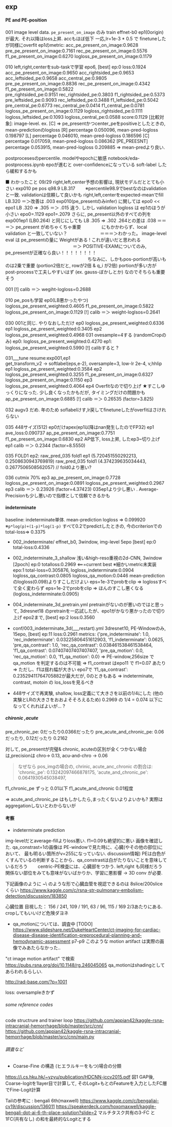 ## exp

#### PE and PE-position
001 
image level data. `pe_present_on_image` のみ train
effnet-b0 ep1(0origin)が最大. それ以降はloss上昇. accもほぼ低下
一応,lr=1e-3 * 0.5 で finetuneしたが同様にoverfit
ep1のmetric:
    acc_pe_present_on_image:0.9628  pre_pe_present_on_image:0.7161  rec_pe_present_on_image:0.5576  f1_pe_present_on_image:0.6270  logloss_pe_present_on_image:0.1179

010
left,right,centerをsub-taskで学習
epo6, [best] ep:0 loss:0.1924
    acc_pe_present_on_image:0.9650  acc_rightsided_pe:0.9653  acc_leftsided_pe:0.9658  acc_central_pe:0.9805  
    pre_pe_present_on_image:0.8836  rec_pe_present_on_image:0.4342  f1_pe_present_on_image:0.5822  
    pre_rightsided_pe:0.9151  rec_rightsided_pe:0.3803  f1_rightsided_pe:0.5373  
    pre_leftsided_pe:0.9093  rec_leftsided_pe:0.3488  f1_leftsided_pe:0.5042  
    pre_central_pe:0.6773  rec_central_pe:0.0414  f1_central_pe:0.0781  
    logloss_pe_present_on_image:0.1129  logloss_rightsided_pe:0.1111  logloss_leftsided_pe:0.1093  logloss_central_pe:0.0588
    score:0.1129 
[比較対象]: image-level. ex. [C] => pe_presentかつcenter_peをpositiveとしたときの, mean-predictionのlogloss
    [R] percentage 0.050096, mean-pred-logloss 0.198797
    [L] percentage 0.046010, mean-pred-logloss 0.186596
    [C] percentage 0.017059, mean-pred-logloss 0.086362
    [PE_PREESNT] percentage 0.053915, mean-pred-logloss 0.209885
        => mean-predより良い.

postprocesesのpercentile. modelやepochに敏感 notebook/eda-postprocess.ipynb
epoが進むと over-confidenceになっている
soft-label したら緩和するかも

■ わかったこと 09/29
right,left,center予想の影響は, 現状モデルだととても小さい
    exp010 pe pos q98.9   LB.317  　　※percentile98.9でbestなのはvalidationと一致. validationは信頼して良いかも
    right,left,centerをexpected-meanでfill   LB.320
    ＝＞改善は .003
exp010(pe_presentのみinfer) に関しては epo0 << epo1
    LB .320 => .305
    ＝＞ .015 違う. しかし validation logloss は ep1のほうが小さい epo0=.1129 epo1=.2079
さらに, pe_present以外のすべての列を exp001ep1 (LB0.264) と同じにしても
    LB .305 => .302
    .264との差は .038
        ＝＝＝＞ pe_present がめちゃくちゃ重要
        　　　　 にもかかわらず、local validation と一致していない？
        　　　　　　　＝＝＝＞わかった。 image-level eval は pe_presentの量に Weightがある !  これが違いだと思われる
　　　　　　　　　　　　　　　＝＞ POSITIVE-EXAMについてのみ, pe_presentが正確なら良い！！！！！！！！
　　　　　　　　　　　　　　　　   　　ちなみに、しかもpos-portionが高いものは2乗で重要 (portion2倍だと, rowが2倍 & q_i が2倍)
                                        portionが多い方が post-processで工夫しやすいはず (ex. gauss-ぼかしとか) なのでそちらも重要そう

001
[!] calib ＝＞ wegiht-logloss=0.2688

010 
pe_posも学習
    ep0(LB悪かったやつ)   logloss_pe_present_weighted:0.4605        f1_pe_present_on_image:0.5822  logloss_pe_present_on_image:0.1129
[!] calib ＝＞ weight-loglsos=0.2641

030
001と同じ. やりなおしただけ
    ep0 logloss_pe_present_weighted:0.6336
    ep1 logloss_pe_present_weighted:0.3405 
    ep2 logloss_pe_present_weighted:0.4968
031
ovesample=4する  (randomCropのみ)
    ep0: logloss_pe_present_weighted:0.4270
    ep1: logloss_pe_present_weighted:0.5990
[!] calibすると ?

031___tune
resume:exp001,ep1   
get_transform_v2 ->   softlabel(eps,e-2), oversample=3, low-lr 2e-4, v,hhlip
    ep1 logloss_pe_present_weighted:0.3584
    ep2 logloss_pe_present_weighted:0.3255        f1_pe_present_on_image:0.6327  logloss_pe_present_on_image:0.1150
    ep3 logloss_pe_present_weighted:0.4064
    ep4 Overfitなので切り上げ
    ★すこしゆっくりになった. 少し良くなったかもだが, タイミングだけの問題かも
    ap_pe_present_on_image:0.6885
[!] calib ＝＞ 0.26535   (factor=3.825)

032 augv3
    だめ. 年のため soflabelけす,lr戻してfinetuneしたがoverfitはさけれらない

035 448サイズ(512)  ep0だけapex(ep1以降はnan発生したのでFP32)
    ep1 ave_loss:0.090737 ap_pe_present_on_image:0.7751    f1_pe_present_on_image:0.6830
    ep2 AP低下, loss上昇, したep3~切り上げ
ep1 calib ＝＞ 0.2344 (factor=8.5550)

035 FOLD1 ep2:
raw_pred_035 fold1 ep1 (5.720451550292213, 0.2508630943769819)
raw_pred_035 fold1 (4.374239635034443, 0.2677506508562057)   // fold0より悪い?


036 cutmix 70%
    ep3 ap_pe_present_on_image:0.7728  logloss_pe_present_on_image:0.0891  logloss_pe_present_weighted:0.2967
ep3 calib ＝＞ 0.23926 (factor=4.37423)
035ep1より少し悪い . Average-Precisionも少し悪いので指標として信頼できるかも


#### indeterminate
baseline:
   indeterminate単体. mean-prediction logloss => 0.099920  ※`p*log(p)+(1-p)*log(1-p)`
   すべて0.2でpredictしたときの, 今のcriterionでのtotal-loss=> 0.3375

* 002_indeterminate/
effnet_b0, 3window, img-level
5epo [best] ep:0 total-loss:0.4336

* 002_indeterminate_3_shallow
浅い&high-reso重視の2d-CNN, 3window
[2poch] ep:0 totalloss:0.2969 <===current best
   ※細かいmetric未実装
    epo:1  total-loss=0.305876, logloss_indeterminate:0.0904  logloss_qa_contrast:0.0805  logloss_qa_motion:0.0446 
    mean-prediction のlogloss(0.098)よりすこしだけよい
      eps=1e-3でprobをclip => loglossすべて全く変わらず
      eps=1e-2でprobをclip => ほんのすこし悪くなる(logloss_indeterminate:0.0905)

* 004_indeterminate_3d_pretrain.yml
pretrainがないのが悪いのではと思って,
3dresnet18 のpretrainを一応試したが、epo1がかなり悪かったので切り上げ
epo2まで, [best] ep:2 loss:0.3560

- conf/003_indeterminate_3d(___restart).yml
3dresnet10, PE-Windowのみ,
15epo, [best] ep:11 loss:0.2961
metrics:
{'pre_indeterminate': 1.0, 'rec_indeterminate': 0.03225806451612903, 'f1_indeterminate': 0.0625, 'pre_qa_contrast': 1.0, 'rec_qa_contrast': 0.038461538461538464, 'f1_qa_contrast': 0.07407407407407407, 'pre_qa_motion': 0.0, 'rec_qa_motion': 0.0, 'f1_qa_motion': 0.0}
=> PE-window,256size で qa_motion を判定するのは不可能
=> f1_contrast はepo11 で f1=0.07 あたり
=> ただし、f1は揺れ幅が大きい 
   epo7で 'f1_qa_contrast': 0.23529411764705882が最大だが, 0のときもある
   => indeterminate, contrast, motoin の los_lossを見るべき

- 448サイズで再実験, shallow, loss定義にて大きさを以前の1/4にした (他の実験とLRの大きさをおおよそそろえるため)
0.2969 の 1/4  = 0.074 以下になってくれればよいが... ?

##### chironic ,acute
pre_chronic_pe: 0だったり0.0366だったり 
pre_acute_and_chronic_pe: 0.06だったり, 0.12だったり 0.2162

対して, pe_presentが完璧& chronic, acuteの区別が全くつかない場合は,precisionは 
chro-> 0.13, acu-and-chro -> 0.06
> なぜなら
> pos_imgの場合の, chrinic, acute_anc_chronic の割合は: 
>  'chronic_pe': 0.13242097466878175,
> 'acute_and_chronic_pe': 0.0641930545038497,

f1_chronic_pe ずっと 0.01以下
f1_acute_and_chronic 0.01程度

=> acute_and_chronic_pe はもしかしたら,まったくないよりよいかも? 実際はaggregationしないとわからないが


#### 考察
- indeterminate prediction

img-levelだとaverage-fillよりloss悪い. f1=0.09も絶望的に悪い
画像を確認した. 
qa_constrast=1の画像は PE-windowで見た時に、心臓(やその他の部位)において、
最も明るい箇所がv=255になっていない.
    discussion情報) PEは白色がくすんでいるの判断することから、qa_constrastは白がたりないことを意味しているだろう
　　centric-PE検査には、心臓部をつかう. left,right も同様だろう
関係ない部位をみても意味がないばかりか、学習に悪影響
-> 3D conv が必要.

下記画像のように ~\ のような形で心臓血管を視認できるのは 8slice/200slice くらい
https://www.kaggle.com/c/rsna-str-pulmonary-embolism-detection/discussion/183850

心臓位置
目視した： 156 / 241, 109 / 191, 63 / 96, 115 / 169
2/3あたりにある. cropしてもいいけど危険ダヨネ

- qa_motionについては、調査中 [TODO]
https://www.slideshare.net/DukeHeartCenter/ct-imaging-for-cardiac-disease-disease-identification-preprocedural-planning-and-hemodynamic-assessment p7-p9
このような motion artifact は実際の画像でみあたらなかった..

"ct image motion artifact" で検索
https://pubs.rsna.org/doi/10.1148/rg.246045065
qa_motionはshadingとしてあらわれるらしい.

http://rad-base.com/?p=1001

loss:
oversampleきかず


###### some reference codes
code structrure and trainer loop
https://github.com/appian42/kaggle-rsna-intracranial-hemorrhage/blob/master/src/cnn/
https://github.com/appian42/kaggle-rsna-intracranial-hemorrhage/blob/master/src/cnn/main.py

###### 調査など

- Coarse-Fine の構造 (ヒエラルキーをもつ)場合の分類

https://i.cs.hku.hk/~yzyu/publication/HDCNN-iccv2015.pdf 図1 
GAP後, Coarse-logitを1layer目で計算して,  そのLogit+もとのFeatureを入力としたFC層でFine-Logit計算

Tailの参考に : 
bengali 6th(maxwell) 
https://www.kaggle.com/c/bengaliai-cv19/discussion/136011 
https://speakerdeck.com/hoxomaxwell/kaggle-bengali-dot-ai-6-th-place-solution?slide=2
 マルチタスク共有の3-FC と 1FC(共有なし) の和を最終的なLogitとする
